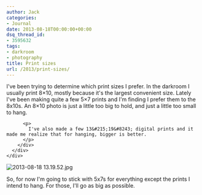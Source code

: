 ```yaml
---
author: Jack
categories:
- Journal
date: 2013-08-18T00:00:00+00:00
dsq_thread_id:
- 3595632
tags:
- darkroom
- photography
title: Print sizes
url: /2013/print-sizes/
---
```


<div>
  <div>
    <div>
      <div>
        <div>
          <p>
            I've been trying to determine which print sizes I prefer. In the darkroom I usually print 8&#215;10, mostly because it's the largest convenient size. Lately I've been making quite a few 5&#215;7 prints and I'm finding I prefer them to the 8x10s. An 8&#215;10 photo is just a little too big to hold, and just a little too small to hang.
          </p>
          
          <p>
            I've also made a few 13&#215;19&#8243; digital prints and it made me realize that for hanging, bigger is better.
          </p>
        </div>
      </div>
    </div>
  </div>
  
  <div>
    <div>
      <div>
        <div>
          <div>
            <div>
              <div>
                <img src="/img/imported/2013-08-18%2013.19.52.jpg" alt="2013-08-18 13.19.52.jpg" />
              </div>
            </div>
          </div>
        </div>
      </div>
    </div>
  </div>
  
  <div>
    <div>
      <div>
        <div>
          <p>
            So, for now I'm going to stick with 5x7s for everything except the prints I intend to hang. For those, I'll go as big as possible.
          </p>
        </div>
      </div>
    </div>
  </div>
</div>